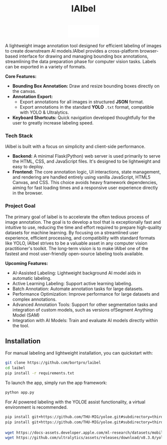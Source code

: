 <div align="center">
  <h1><strong>lAIbel</strong></h1>
</div>

<p align="center">
    </br>
    <img width="100" src=".//laibel.png" alt="laibel logo">
    </br>
</p>

A lightweight image annotation tool designed for efficient labeling of images to create downstream AI models.lAIbel provides a cross-platform browser-based interface for drawing and managing bounding box annotations, streamlining the data preparation phase for computer vision tasks. Labels can be exported in a variety of formats.

**Core Features:**

*   **Bounding Box Annotation:** Draw and resize bounding boxes directly on the canvas.
*   **Annotation Export:**
    *   Export annotations for all images in structured **JSON** format.
    *   Export annotations in the standard **YOLO** `.txt` format, compatible with YOLO & Ultralytics.
*   **Keyboard Shortcuts:** Quick navigation developed thoughtfully for the user to greatly increase labeling speed.

### Tech Stack

lAIbel is built with a focus on simplicity and client-side performance.
*   **Backend:** A minimal Flask(Python) web server is used primarily to serve the HTML, CSS, and JavaScript files. It's designed to be lightweight and easy to deploy.
*   **Frontend:** The core annotation logic, UI interactions, state management, and rendering are handled entirely using vanilla JavaScript, HTML5 Canvas, and CSS. This choice avoids heavy framework dependencies, aiming for fast loading times and a responsive user experience directly in the browser.

### Project Goal

The primary goal of laibel is to accelerate the often tedious process of image annotation. The goal is to develop a tool that is exceptionally fast and intuitive to use, reducing the time and effort required to prepare high-quality datasets for machine learning. By focusing on a streamlined user experience, efficient processing, and compatibility with standard formats like YOLO, lAIbel strives to be a valuable asset in any computer vision practitioner's toolkit. The long-term vision is to make lAIbel one of the fastest and most user-friendly open-source labeling tools available.

**Upcoming Features:**

*   AI-Assisted Labeling: Lightweight background AI model aids in automatic labeling.
*   Active Learning Labeling: Support active learning labeling.
*   Batch Annotation: Automate annotation tasks for large datasets.
*   Performance Optimization: Improve performance for large datasets and complex annotations.
*   Advanced Annotation Tools: Support for other segmentation tasks and integration of custom models, such as versions ofSegment Anything Model (SAM)
*   Integration with AI Models: Train and evaluate AI models directly within the tool.

## Installation

For manual labeling and lightweight installation, you can quickstart with:

```bash
git clone https://github.com/bortpro/laibel
cd laibel
pip install -r requirements.txt
```

To launch the app, simply run the app framework:

```bash
python app.py
```

For AI powered labeling with the YOLOE assist functionality, a virtual environment is recommended.

```bash
pip install git+https://github.com/THU-MIG/yoloe.git#subdirectory=third_party/CLIP
pip install git+https://github.com/THU-MIG/yoloe.git#subdirectory=third_party/ml-mobileclip

wget https://docs-assets.developer.apple.com/ml-research/datasets/mobileclip/mobileclip_blt.pt
wget https://github.com/ultralytics/assets/releases/download/v8.3.0/yoloe-11s-seg.pt
```
